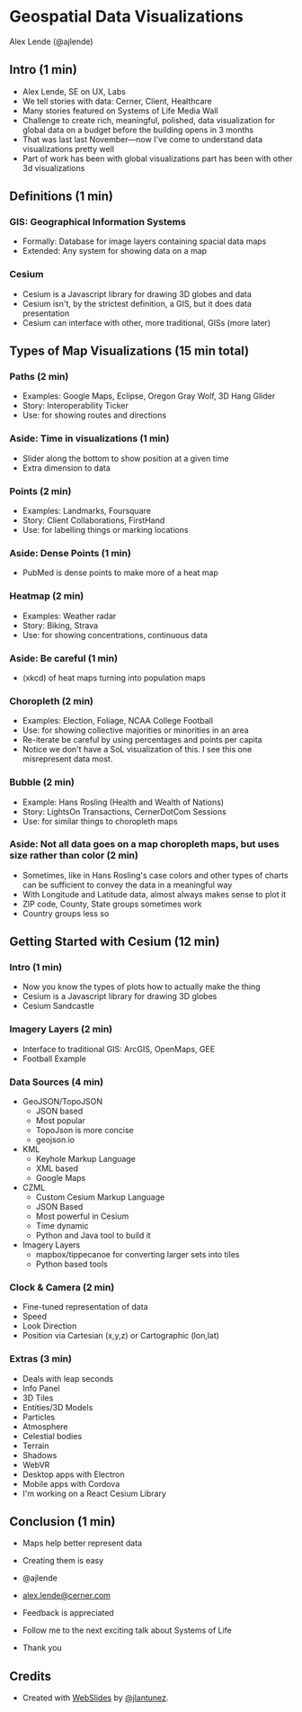 # Geospatial Data Visualizations

Alex Lende (@ajlende)


## Intro (1 min)

- Alex Lende, SE on UX, Labs
- We tell stories with data: Cerner, Client, Healthcare
- Many stories featured on Systems of Life Media Wall
- Challenge to create rich, meaningful, polished, data visualization for global data on a budget before the building opens in 3 months
- That was last last November—now I've come to understand data visualizations pretty well
- Part of work has been with global visualizations part has been with other 3d visualizations


## Definitions (1 min)

### GIS: Geographical Information Systems
- Formally: Database for image layers containing spacial data maps
- Extended: Any system for showing data on a map

### Cesium
- Cesium is a Javascript library for drawing 3D globes and data
- Cesium isn't, by the strictest definition, a GIS, but it does data presentation
- Cesium can interface with other, more traditional, GISs (more later)


## Types of Map Visualizations (15 min total)

### Paths (2 min)
- Examples: Google Maps, Eclipse, Oregon Gray Wolf, 3D Hang Glider
- Story: Interoperability Ticker
- Use: for showing routes and directions

### Aside: Time in visualizations (1 min)
- Slider along the bottom to show position at a given time
- Extra dimension to data

### Points (2 min)
- Examples: Landmarks, Foursquare
- Story: Client Collaborations, FirstHand
- Use: for labelling things or marking locations

### Aside: Dense Points (1 min)
- PubMed is dense points to make more of a heat map

### Heatmap (2 min)
- Examples: Weather radar
- Story: Biking, Strava
- Use: for showing concentrations, continuous data

### Aside: Be careful (1 min)
- (xkcd) of heat maps turning into population maps

### Choropleth (2 min)
- Examples: Election, Foliage, NCAA College Football
- Use: for showing collective majorities or minorities in an area
- Re-iterate be careful by using percentages and points per capita
- Notice we don't have a SoL visualization of this. I see this one misrepresent data most.

### Bubble (2 min)
- Example: Hans Rosling (Health and Wealth of Nations)
- Story: LightsOn Transactions, CernerDotCom Sessions
- Use: for similar things to choropleth maps

### Aside: Not all data goes on a map choropleth maps, but uses size rather than color (2 min)
- Sometimes, like in Hans Rosling's case colors and other types of charts can be sufficient to convey the data in a meaningful way
- With Longitude and Latitude data, almost always makes sense to plot it
- ZIP code, County, State groups sometimes work
- Country groups less so


## Getting Started with Cesium (12 min)

### Intro (1 min)
- Now you know the types of plots how to actually make the thing
- Cesium is a Javascript library for drawing 3D globes
- Cesium Sandcastle

### Imagery Layers (2 min)
- Interface to traditional GIS: ArcGIS, OpenMaps, GEE
- Football Example

### Data Sources (4 min)
- GeoJSON/TopoJSON
  - JSON based
  - Most popular
  - TopoJson is more concise
  - geojson.io
- KML
  - Keyhole Markup Language
  - XML based
  - Google Maps
- CZML
  - Custom Cesium Markup Language
  - JSON Based
  - Most powerful in Cesium
  - Time dynamic
  - Python and Java tool to build it
- Imagery Layers
  - mapbox/tippecanoe for converting larger sets into tiles
  - Python based tools

### Clock & Camera (2 min)
- Fine-tuned representation of data
- Speed
- Look Direction
- Position via Cartesian (x,y,z) or Cartographic (lon,lat)

### Extras (3 min)
- Deals with leap seconds
- Info Panel
- 3D Tiles
- Entities/3D Models
- Particles
- Atmosphere
- Celestial bodies
- Terrain
- Shadows
- WebVR
- Desktop apps with Electron
- Mobile apps with Cordova
- I'm working on a React Cesium Library


## Conclusion (1 min)

- Maps help better represent data
- Creating them is easy

- @ajlende
- alex.lende@cerner.com
- Feedback is appreciated
- Follow me to the next exciting talk about Systems of Life
- Thank you


## Credits

- Created with [WebSlides](webslides.tv) by [@jlantunez](https://twitter.com/jlantunez).
